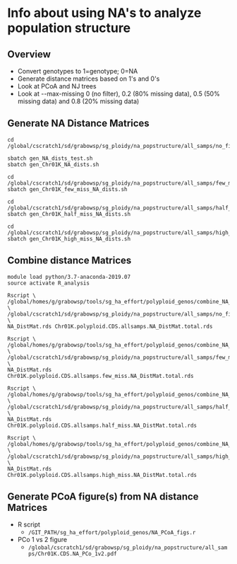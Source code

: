 # Info about using NA's to analyze population structure

## Overview
* Convert genotypes to 1=genotype; 0=NA
* Generate distance matrices based on 1's and 0's
* Look at PCoA and NJ trees
* Look at --max-missing 0 (no filter), 0.2 (80% missing data), 0.5 (50% 
missing data) and 0.8 (20% missing data)

## Generate NA Distance Matrices
```
cd /global/cscratch1/sd/grabowsp/sg_ploidy/na_popstructure/all_samps/no_filtering

sbatch gen_NA_dists_test.sh
sbatch gen_Chr01K_NA_dists.sh

cd /global/cscratch1/sd/grabowsp/sg_ploidy/na_popstructure/all_samps/few_missing
sbatch gen_Chr01K_few_miss_NA_dists.sh

cd /global/cscratch1/sd/grabowsp/sg_ploidy/na_popstructure/all_samps/half_missing
sbatch gen_Chr01K_half_miss_NA_dists.sh

cd /global/cscratch1/sd/grabowsp/sg_ploidy/na_popstructure/all_samps/high_missing
sbatch gen_Chr01K_high_miss_NA_dists.sh
```
## Combine distance Matrices
```
module load python/3.7-anaconda-2019.07
source activate R_analysis

Rscript \
/global/homes/g/grabowsp/tools/sg_ha_effort/polyploid_genos/combine_NA_dists.r \
/global/cscratch1/sd/grabowsp/sg_ploidy/na_popstructure/all_samps/no_filtering \
NA_DistMat.rds Chr01K.polyploid.CDS.allsamps.NA_DistMat.total.rds 

Rscript \
/global/homes/g/grabowsp/tools/sg_ha_effort/polyploid_genos/combine_NA_dists.r \
/global/cscratch1/sd/grabowsp/sg_ploidy/na_popstructure/all_samps/few_missing \
NA_DistMat.rds Chr01K.polyploid.CDS.allsamps.few_miss.NA_DistMat.total.rds

Rscript \
/global/homes/g/grabowsp/tools/sg_ha_effort/polyploid_genos/combine_NA_dists.r \
/global/cscratch1/sd/grabowsp/sg_ploidy/na_popstructure/all_samps/half_missing \
NA_DistMat.rds Chr01K.polyploid.CDS.allsamps.half_miss.NA_DistMat.total.rds

Rscript \
/global/homes/g/grabowsp/tools/sg_ha_effort/polyploid_genos/combine_NA_dists.r \
/global/cscratch1/sd/grabowsp/sg_ploidy/na_popstructure/all_samps/high_missing \
NA_DistMat.rds Chr01K.polyploid.CDS.allsamps.high_miss.NA_DistMat.total.rds
```

## Generate PCoA figure(s) from NA distance Matrices
* R script
  * `/GIT_PATH/sg_ha_effort/polyploid_genos/NA_PCoA_figs.r`
* PCo 1 vs 2 figure
  * `/global/cscratch1/sd/grabowsp/sg_ploidy/na_popstructure/all_samps/Chr01K.CDS.NA_PCo_1v2.pdf`


